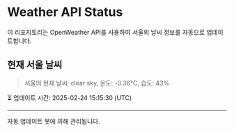 
# Weather API Status

이 리포지토리는 OpenWeather API를 사용하여 서울의 날씨 정보를 자동으로 업데이트합니다.

## 현재 서울 날씨
> 서울의 현재 날씨: clear sky, 온도: -0.36°C, 습도: 43%

⏳ 업데이트 시간: 2025-02-24 15:15:30 (UTC)

---
자동 업데이트 봇에 의해 관리됩니다.
